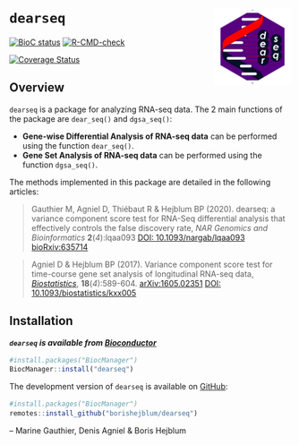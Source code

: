 
<!-- README.md is generated from README.Rmd. Please edit that file -->

# `dearseq` <a><img src='man/figures/logo.svg' align="right" height="139" /></a>

<!-- [![CRAN_Status_Badge](http://www.r-pkg.org/badges/version/dearseq)](https://cran.r-project.org/package=dearseq) -->

[![BioC
status](http://www.bioconductor.org/shields/build/release/bioc/dearseq.svg)](https://bioconductor.org/checkResults/release/bioc-LATEST/dearseq)
[![R-CMD-check](https://github.com/borishejblum/dearseq/workflows/R-CMD-check/badge.svg)](https://github.com/borishejblum/dearseq/actions)
<!-- [![Travis-CI Build Status](https://travis-ci.org/borishejblum/dearseq.svg?branch=master)](https://travis-ci.org/borishejblum/dearseq) -->
<!-- [![AppVeyor Build Status](https://ci.appveyor.com/api/projects/status/github/borishejblum/dearseq?branch=master&svg=true)](https://ci.appveyor.com/project/borishejblum/dearseq) -->
[![Coverage
Status](https://img.shields.io/codecov/c/github/borishejblum/dearseq/master.svg)](https://codecov.io/github/borishejblum/dearseq?branch=master)
<!-- [![Downloads](https://cranlogs.r-pkg.org/badges/dearseq?color=blue)](https://www.r-pkg.org/pkg/dearseq) -->

## Overview

`dearseq` is a package for analyzing RNA-seq data. The 2 main functions
of the package are `dear_seq()` and `dgsa_seq()`:

-   **Gene-wise Differential Analysis of RNA-seq data** can be performed
    using the function `dear_seq()`.
-   **Gene Set Analysis of RNA-seq data** can be performed using the
    function `dgsa_seq()`.

The methods implemented in this package are detailed in the following
articles:

> Gauthier M, Agniel D, Thiébaut R & Hejblum BP (2020). dearseq: a
> variance component score test for RNA-Seq differential analysis that
> effectively controls the false discovery rate, *NAR Genomics and
> Bioinformatics* **2**(*4*):lqaa093 [DOI:
> 10.1093/nargab/lqaa093](https://doi.org/10.1101/10.1093/nargab/lqaa093)
> [bioRxiv:635714](https://www.biorxiv.org/content/10.1101/635714v1)

> Agniel D & Hejblum BP (2017). Variance component score test for
> time-course gene set analysis of longitudinal RNA-seq data,
> [*Biostatistics*](https://academic.oup.com/biostatistics/article-abstract/18/4/589/3065599),
> **18**(*4*):589-604.
> [arXiv:1605.02351](https://arxiv.org/abs/1605.02351v4) [DOI:
> 10.1093/biostatistics/kxx005](https://doi.org/10.1093/biostatistics/kxx005)

## Installation

***`dearseq` is available from
[Bioconductor](http://www.bioconductor.org)***

``` r
#install.packages("BiocManager")
BiocManager::install("dearseq")
```

The development version of `dearseq` is available on
[GitHub](https://github.com/borishejblum/dearseq):

``` r
#install.packages("BiocManager")
remotes::install_github("borishejblum/dearseq")
```

– Marine Gauthier, Denis Agniel & Boris Hejblum
